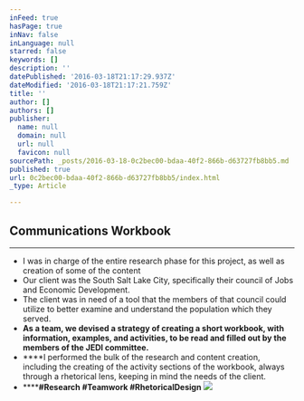 ```yaml
---
inFeed: true
hasPage: true
inNav: false
inLanguage: null
starred: false
keywords: []
description: ''
datePublished: '2016-03-18T21:17:29.937Z'
dateModified: '2016-03-18T21:17:21.759Z'
title: ''
author: []
authors: []
publisher:
  name: null
  domain: null
  url: null
  favicon: null
sourcePath: _posts/2016-03-18-0c2bec00-bdaa-40f2-866b-d63727fb8bb5.md
published: true
url: 0c2bec00-bdaa-40f2-866b-d63727fb8bb5/index.html
_type: Article

---
```

## Communications Workbook

****

* I was in charge of the entire research phase for this project, as well as creation of some of the content
* Our client was the South Salt Lake City, specifically their council of Jobs and Economic Development.
* The client was in need of a tool that the members of that council could utilize to better examine and understand the population which they served.
* **As a team, we devised a strategy of creating a short workbook, with information, examples, and activities, to be read and filled out by the members of the JEDI committee.**
* ****I performed the bulk of the research and content creation, including the creating of the activity sections of the workbook, always through a rhetorical lens, keeping in mind the needs of the client.
* ******\#Research \#Teamwork \#RhetoricalDesign**
![](https://the-grid-user-content.s3-us-west-2.amazonaws.com/d61f96f0-d9f7-4a3c-82e6-9bd8f6d03251.png)